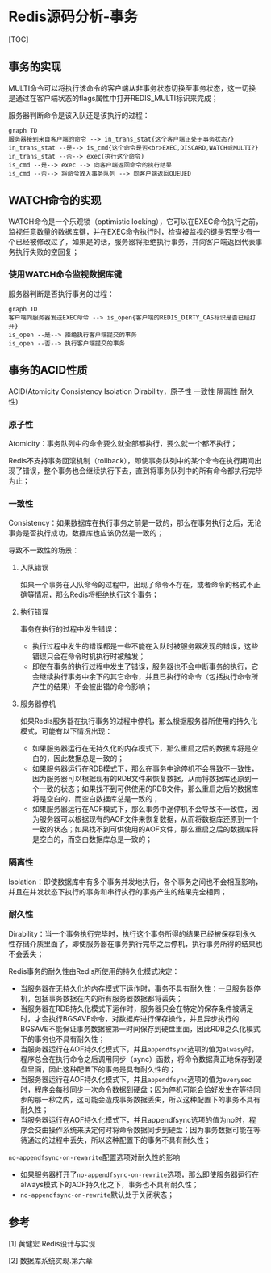 # Redis源码分析-事务

[TOC]

## 事务的实现

MULTI命令可以将执行该命令的客户端从非事务状态切换至事务状态，这一切换是通过在客户端状态的flags属性中打开REDIS_MULTI标识来完成；

服务器判断命令是该入队还是该执行的过程：

```mermaid
graph TD
服务器接到来自客户端的命令 --> in_trans_stat{这个客户端正处于事务状态?}
in_trans_stat --是--> is_cmd{这个命令是否<br>EXEC,DISCARD,WATCH或MULTI?}
in_trans_stat --否--> exec(执行这个命令)
is_cmd --是--> exec --> 向客户端返回命令的执行结果
is_cmd --否--> 将命令放入事务队列 --> 向客户端返回QUEUED
```



## WATCH命令的实现

WATCH命令是一个乐观锁（optimistic locking），它可以在EXEC命令执行之前，监视任意数量的数据库键，并在EXEC命令执行时，检查被监视的键是否至少有一个已经被修改过了，如果是的话，服务器将拒绝执行事务，并向客户端返回代表事务执行失败的空回复；

### 使用WATCH命令监视数据库键

服务器判断是否执行事务的过程：

```mermaid
graph TD
客户端向服务器发送EXEC命令 --> is_open{客户端的REDIS_DIRTY_CAS标识是否已经打开}
is_open --是--> 拒绝执行客户端提交的事务
is_open --否--> 执行客户端提交的事务
```



## 事务的ACID性质

ACID(Atomicity Consistency Isolation Dirability，原子性 一致性 隔离性 耐久性)

### 原子性

Atomicity：事务队列中的命令要么就全部都执行，要么就一个都不执行；

Redis不支持事务回滚机制（rollback），即使事务队列中的某个命令在执行期间出现了错误，整个事务也会继续执行下去，直到将事务队列中的所有命令都执行完毕为止；

### 一致性

Consistency：如果数据库在执行事务之前是一致的，那么在事务执行之后，无论事务是否执行成功，数据库也应该仍然是一致的；

导致不一致性的场景：

1. 入队错误

   如果一个事务在入队命令的过程中，出现了命令不存在，或者命令的格式不正确等情况，那么Redis将拒绝执行这个事务；

2. 执行错误

   事务在执行的过程中发生错误：

   - 执行过程中发生的错误都是一些不能在入队时被服务器发现的错误，这些错误只会在命令时机执行时被触发；
   - 即使在事务的执行过程中发生了错误，服务器也不会中断事务的执行，它会继续执行事务中余下的其它命令，并且已执行的命令（包括执行命令所产生的结果）不会被出错的命令影响；

3. 服务器停机

   如果Redis服务器在执行事务的过程中停机，那么根据服务器所使用的持久化模式，可能有以下情况出现：

   - 如果服务器运行在无持久化的内存模式下，那么重启之后的数据库将是空白的，因此数据总是一致的；
   - 如果服务器运行在RDB模式下，那么在事务中途停机不会导致不一致性，因为服务器可以根据现有的RDB文件来恢复数据，从而将数据库还原到一个一致的状态；如果找不到可供使用的RDB文件，那么重启之后的数据库将是空白的，而空白数据库总是一致的；
   - 如果服务器运行在AOF模式下，那么事务中途停机不会导致不一致性，因为服务器可以根据现有的AOF文件来恢复数据，从而将数据库还原到一个一致的状态；如果找不到可供使用的AOF文件，那么重启之后的数据库将是空白的，而空白数据库总是一致的；

### 隔离性

Isolation：即使数据库中有多个事务并发地执行，各个事务之间也不会相互影响，并且在并发状态下执行的事务和串行执行的事务产生的结果完全相同；

### 耐久性

Dirability：当一个事务执行完毕时，执行这个事务所得的结果已经被保存到永久性存储介质里面了，即使服务器在事务执行完毕之后停机，执行事务所得的结果也不会丢失；

Redis事务的耐久性由Redis所使用的持久化模式决定：

- 当服务器在无持久化的内存模式下运作时，事务不具有耐久性：一旦服务器停机，包括事务数据在内的所有服务器数据都将丢失；
- 当服务器在RDB持久化模式下运作时，服务器只会在特定的保存条件被满足时，才会执行BGSAVE命令，对数据库进行保存操作，并且异步执行的BGSAVE不能保证事务数据被第一时间保存到硬盘里面，因此RDB之久化模式下的事务也不具有耐久性；
- 当服务器运行在AOF持久化模式下，并且`appendfsync`选项的值为`alwasy`时，程序总会在执行命令之后调用同步（sync）函数，将命令数据真正地保存到硬盘里面，因此这种配置下的事务是具有耐久性的；
- 当服务器运行在AOF持久化模式下，并且`appendfsync`选项的值为`everysec`时，程序会每秒同步一次命令数据到硬盘；因为停机可能会恰好发生在等待同步的那一秒之内，这可能会造成事务数据丢失，所以这种配置下的事务不具有耐久性；
- 当服务器运行在AOF持久化模式下，并且appendfsync选项的值为no时，程序会交由操作系统来决定何时将命令数据同步到硬盘；因为事务数据可能在等待通过的过程中丢失，所以这种配置下的事务不具有耐久性；

`no-appendfsync-on-rewarite`配置选项对耐久性的影响

- 如果服务器打开了`no-appendfsync-on-rewrite`选项，那么即使服务器运行在always模式下的AOF持久化之下，事务也不具有耐久性；
- `no-appendfsync-on-rewrite`默认处于关闭状态；



## 参考

[1] 黄健宏.Redis设计与实现

[2] 数据库系统实现.第六章

